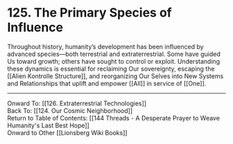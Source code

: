 # 125. The Primary Species of Influence

Throughout history, humanity’s development has been influenced by advanced species—both terrestrial and extraterrestrial. Some have guided Us toward growth; others have sought to control or exploit. Understanding these dynamics is essential for reclaiming Our sovereignty, escaping the [[Alien Kontrolle Structure]], and reorganizing Our Selves into New Systems and Relationships that uplift and empower [[All]] in service of [[One]]. 

____

Onward To: [[126. Extraterrestrial Technologies]]  
Back To: [[124. Our Cosmic Neighborhood]]  
Return to Table of Contents: [[144 Threads - A Desperate Prayer to Weave Humanity's Last Best Hope]]  
Onward to Other [[Lionsberg Wiki Books]]  